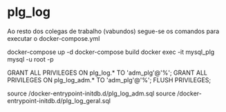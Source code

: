 # plg_log
Ao resto dos colegas de trabalho (vabundos) segue-se os comandos para executar o docker-compose.yml

docker-compose up -d
docker-compose build
docker exec -it mysql_plg mysql -u root -p

GRANT ALL PRIVILEGES ON plg_log.* TO 'adm_plg'@'%';
GRANT ALL PRIVILEGES ON plg_log_adm.* TO 'adm_plg'@'%';
FLUSH PRIVILEGES;

source /docker-entrypoint-initdb.d/plg_log_adm.sql
source /docker-entrypoint-initdb.d/plg_log_geral.sql
